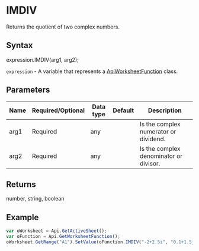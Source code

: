 # IMDIV

Returns the quotient of two complex numbers.

## Syntax

expression.IMDIV(arg1, arg2);

`expression` - A variable that represents a [ApiWorksheetFunction](../ApiWorksheetFunction.md) class.

## Parameters

| **Name** | **Required/Optional** | **Data type** | **Default** | **Description** |
| ------------- | ------------- | ------------- | ------------- | ------------- |
| arg1 | Required | any |  | Is the complex numerator or dividend. |
| arg2 | Required | any |  | Is the complex denominator or divisor. |

## Returns

number, string, boolean

## Example



```javascript
var oWorksheet = Api.GetActiveSheet();
var oFunction = Api.GetWorksheetFunction();
oWorksheet.GetRange("A1").SetValue(oFunction.IMDIV("-2+2.5i", "0.1+1.5j"));
```
